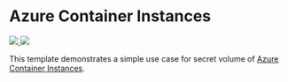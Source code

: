 # Azure Container Instances

<a href="https://portal.azure.com/#create/Microsoft.Template/uri/https%3A%2F%2Fraw.githubusercontent.com%2FAzure%2Fazure-quickstart-templates%2Fmaster%2F201-aci-linuxcontainer-volume-secret%2Fazuredeploy.json" target="_blank">
    <img src="http://azuredeploy.net/deploybutton.png"/>
</a>
<a href="http://armviz.io/#/?load=https%3A%2F%2Fraw.githubusercontent.com%2FAzure%2Fazure-quickstart-templates%2Fmaster%2F201-aci-linuxcontainer-volume-secret%2Fazuredeploy.json" target="_blank">
    <img src="http://armviz.io/visualizebutton.png"/>
</a>

This template demonstrates a simple use case for secret volume of [Azure Container Instances](https://docs.microsoft.com/en-us/azure/container-instances/).
